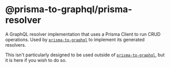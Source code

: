 # @prisma-to-graphql/prisma-resolver

A GraphQL resolver implementation that uses a Prisma Client to run CRUD operations. Used by [`prisma-to-graphql`](https://www.npmjs.com/package/prisma-to-graphql) to implement its generated resolvers.

This isn't particularly designed to be used outside of [`prisma-to-graphql`](https://www.npmjs.com/package/prisma-to-graphql), but it is here if you wish to do so.
